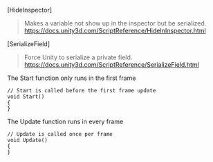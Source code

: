 
[HideInspector]
>Makes a variable not show up in the inspector but be serialized.
https://docs.unity3d.com/ScriptReference/HideInInspector.html

[SerializeField]
> Force Unity to serialize a private field.
https://docs.unity3d.com/ScriptReference/SerializeField.html

The Start function only runs in the first frame

```
// Start is called before the first frame update
void Start()
{       
}
```



The Update function runs in every frame

```
// Update is called once per frame
void Update()
{
}
```